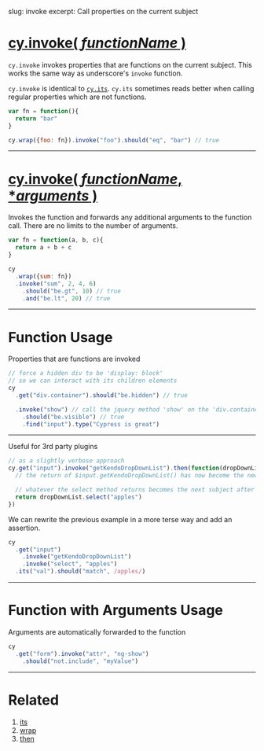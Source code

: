 slug: invoke
excerpt: Call properties on the current subject

# [cy.invoke( *functionName* )](#function-usage)

`cy.invoke` invokes properties that are functions on the current subject. This works the same way as underscore's `invoke` function.

`cy.invoke` is identical to [`cy.its`](https://on.cypress.io/api/its). `cy.its` sometimes reads better when calling regular properties which are not functions.

```javascript
var fn = function(){
  return "bar"
}

cy.wrap({foo: fn}).invoke("foo").should("eq", "bar") // true
```

***

# [cy.invoke( *functionName*, \**arguments* )](#function-with-arguments-usage)

Invokes the function and forwards any additional arguments to the function call. There are no limits to the number of arguments.

```javascript
var fn = function(a, b, c){
  return a + b + c
}

cy
  .wrap({sum: fn})
  .invoke("sum", 2, 4, 6)
    .should("be.gt", 10) // true
    .and("be.lt", 20) // true
```

***

# Function Usage

Properties that are functions are invoked

```javascript
// force a hidden div to be 'display: block'
// so we can interact with its children elements
cy
  .get("div.container").should("be.hidden") // true

  .invoke("show") // call the jquery method 'show' on the 'div.container'
    .should("be.visible") // true
    .find("input").type("Cypress is great")
```

***

Useful for 3rd party plugins

```javascript
// as a slightly verbose approach
cy.get("input").invoke("getKendoDropDownList").then(function(dropDownList){
  // the return of $input.getKendoDropDownList() has now become the new subject

  // whatever the select method returns becomes the next subject after this
  return dropDownList.select("apples")
})
```

We can rewrite the previous example in a more terse way and add an assertion.

```javascript
cy
  .get("input")
    .invoke("getKendoDropDownList")
    .invoke("select", "apples")
  .its("val").should("match", /apples/)
```

***

# Function with Arguments Usage

Arguments are automatically forwarded to the function

```javascript
cy
  .get("form").invoke("attr", "ng-show")
    .should("not.include", "myValue")
```

***

# Related

1. [its](https://on.cypress.io/api/its)
2. [wrap](https://on.cypress.io/api/wrap)
3. [then](https://on.cypress.io/api/then)
